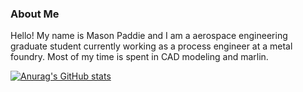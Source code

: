 ### About Me
 
 Hello! My name is Mason Paddie and I am a aerospace engineering graduate student currently working as a process engineer at a metal foundry. Most of my time is spent in CAD modeling and marlin. 
 
 [![Anurag's GitHub stats](https://github-readme-stats.vercel.app/api?username=MasonPaddie)](https://github.com/anuraghazra/github-readme-stats)
